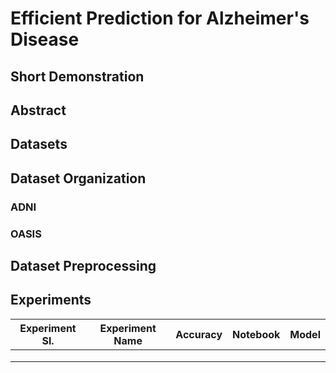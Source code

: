 # Efficient Prediction for Alzheimer's Disease

## Short Demonstration


## Abstract


## Datasets


## Dataset Organization

### ADNI 


### OASIS


## Dataset Preprocessing


## Experiments

| Experiment Sl. | Experiment Name | Accuracy | Notebook | Model |
| -------------- | --------------- | -------- | -------- | ----- |
|                |                 |          |          |       |
|                |                 |          |          |       |
|                |                 |          |          |       |
